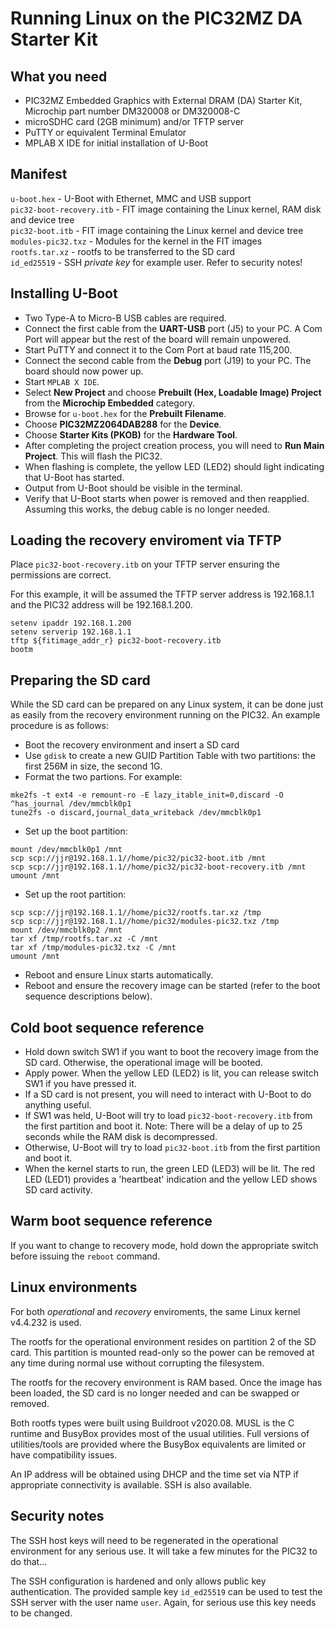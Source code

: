 # Running Linux on the PIC32MZ DA Starter Kit 

## What you need

* PIC32MZ Embedded Graphics with External DRAM (DA) Starter Kit, Microchip part number DM320008 or DM320008-C
* microSDHC card (2GB minimum) and/or TFTP server
* PuTTY or equivalent Terminal Emulator
* MPLAB X IDE for initial installation of U-Boot

## Manifest

`u-boot.hex` - U-Boot with Ethernet, MMC and USB support  
`pic32-boot-recovery.itb` - FIT image containing the Linux kernel, RAM disk and device tree  
`pic32-boot.itb` - FIT image containing the Linux kernel and device tree  
`modules-pic32.txz` - Modules for the kernel in the FIT images  
`rootfs.tar.xz` - rootfs to be transferred to the SD card  
`id_ed25519` - SSH *private key* for example user. Refer to security notes!

## Installing U-Boot

* Two Type-A to Micro-B USB cables are required.
* Connect the first cable from the **UART-USB** port (J5) to your PC. A Com Port will appear but the rest of the board will remain unpowered.
* Start PuTTY and connect it to the Com Port at baud rate 115,200.
* Connect the second cable from the **Debug** port (J19) to your PC. The board should now power up.
* Start `MPLAB X IDE`.
* Select **New Project** and choose **Prebuilt (Hex, Loadable Image) Project** from the **Microchip Embedded** category.
* Browse for `u-boot.hex` for the **Prebuilt Filename**.
* Choose **PIC32MZ2064DAB288** for the **Device**.
* Choose **Starter Kits (PKOB)** for the **Hardware Tool**.
* After completing the project creation process, you will need to **Run Main Project**. This will flash the PIC32.
* When flashing is complete, the yellow LED (LED2) should light indicating that U-Boot has started.
* Output from U-Boot should be visible in the terminal.
* Verify that U-Boot starts when power is removed and then reapplied. Assuming this works, the debug cable is no longer needed.

## Loading the recovery enviroment via TFTP

Place `pic32-boot-recovery.itb` on your TFTP server ensuring the permissions are correct.

For this example, it will be assumed the TFTP server address is 192.168.1.1 and the PIC32 address will be 192.168.1.200.

```
setenv ipaddr 192.168.1.200
setenv serverip 192.168.1.1
tftp ${fitimage_addr_r} pic32-boot-recovery.itb
bootm
```

## Preparing the SD card

While the SD card can be prepared on any Linux system, it can be done just as easily from the recovery environment running on the PIC32. An example procedure is as follows:

* Boot the recovery environment and insert a SD card
* Use `gdisk` to create a new GUID Partition Table with two partitions: the first 256M in size, the second 1G.
* Format the two partions. For example:

```
mke2fs -t ext4 -e remount-ro -E lazy_itable_init=0,discard -O ^has_journal /dev/mmcblk0p1
tune2fs -o discard,journal_data_writeback /dev/mmcblk0p1
```

* Set up the boot partition:

```
mount /dev/mmcblk0p1 /mnt
scp scp://jjr@192.168.1.1//home/pic32/pic32-boot.itb /mnt
scp scp://jjr@192.168.1.1//home/pic32/pic32-boot-recovery.itb /mnt
umount /mnt
```
* Set up the root partition:

```
scp scp://jjr@192.168.1.1//home/pic32/rootfs.tar.xz /tmp
scp scp://jjr@192.168.1.1//home/pic32/modules-pic32.txz /tmp
mount /dev/mmcblk0p2 /mnt
tar xf /tmp/rootfs.tar.xz -C /mnt
tar xf /tmp/modules-pic32.txz -C /mnt
umount /mnt

```
* Reboot and ensure Linux starts automatically.
* Reboot and ensure the recovery image can be started (refer to the boot sequence descriptions below).

## Cold boot sequence reference

* Hold down switch SW1 if you want to boot the recovery image from the SD card. Otherwise, the operational image will be booted.
* Apply power. When the yellow LED (LED2) is lit, you can release switch SW1 if you have pressed it.
* If a SD card is not present, you will need to interact with U-Boot to do anything useful.
* If SW1 was held, U-Boot will try to load `pic32-boot-recovery.itb` from the first partition and boot it. Note: There will be a delay of up to 25 seconds while the RAM disk is decompressed.
* Otherwise, U-Boot will try to load `pic32-boot.itb` from the first partition and boot it.
* When the kernel starts to run, the green LED (LED3) will be lit. The red LED (LED1) provides a 'heartbeat' indication and the yellow LED shows SD card activity.

## Warm boot sequence reference

If you want to change to recovery mode, hold down the appropriate switch before issuing the `reboot` command.

## Linux environments

For both *operational* and *recovery* enviroments, the same Linux kernel v4.4.232 is used.

The rootfs for the operational environment resides on partition 2 of the SD card. This partition is mounted read-only so the power can be removed at any time during normal use without corrupting the filesystem.

The rootfs for the recovery environment is RAM based. Once the image has been loaded, the SD card is no longer needed and can be swapped or removed.

Both rootfs types were built using Buildroot v2020.08. MUSL is the C runtime and BusyBox provides most of the usual utilities. Full versions of utilities/tools are provided where the BusyBox equivalents are limited or have compatibility issues.

An IP address will be obtained using DHCP and the time set via NTP if appropriate connectivity is available. SSH is also available.

## Security notes

The SSH host keys will need to be regenerated in the operational environment for any serious use. It will take a few minutes for the PIC32 to do that...

The SSH configuration is hardened and only allows public key authentication. The provided sample key `id_ed25519` can be used to test the SSH server with the user name `user`. Again, for serious use this key needs to be changed.

